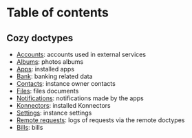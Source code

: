 Table of contents
=================

## Cozy doctypes

- [Accounts](io.cozy.accounts.md): accounts used in external services
- [Albums](io.cozy.photos.albums.md): photos albums
- [Apps](io.cozy.apps.md): installed apps
- [Bank](io.cozy.bank.md): banking related data
- [Contacts](io.cozy.contacts.md): instance owner contacts
- [Files](io.cozy.files.md): files documents
- [Notifications](io.cozy.notifications.md): notifications made by the apps
- [Konnectors](io.cozy.konnectors.md): installed Konnectors
- [Settings](io.cozy.settings.md): instance settings
- [Remote requests](io.cozy.remote.requests.md): logs of requests via the remote doctypes
- [Bills](io.cozy.bills.md): bills
